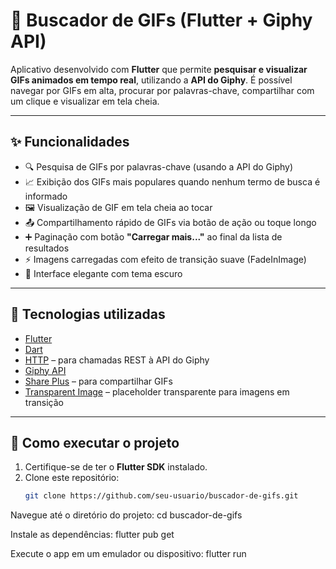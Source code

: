 # 🎉 Buscador de GIFs (Flutter + Giphy API)

Aplicativo desenvolvido com **Flutter** que permite **pesquisar e visualizar GIFs animados em tempo real**, utilizando a **API do Giphy**. É possível navegar por GIFs em alta, procurar por palavras-chave, compartilhar com um clique e visualizar em tela cheia.

---

## ✨ Funcionalidades

- 🔍 Pesquisa de GIFs por palavras-chave (usando a API do Giphy)
- 📈 Exibição dos GIFs mais populares quando nenhum termo de busca é informado
- 🖼️ Visualização de GIF em tela cheia ao tocar
- 📤 Compartilhamento rápido de GIFs via botão de ação ou toque longo
- ➕ Paginação com botão **"Carregar mais..."** ao final da lista de resultados
- ⚡ Imagens carregadas com efeito de transição suave (FadeInImage)
- 🎨 Interface elegante com tema escuro

---

## 🧱 Tecnologias utilizadas

- [Flutter](https://flutter.dev/)
- [Dart](https://dart.dev/)
- [HTTP](https://pub.dev/packages/http) – para chamadas REST à API do Giphy
- [Giphy API](https://developers.giphy.com/)
- [Share Plus](https://pub.dev/packages/share_plus) – para compartilhar GIFs
- [Transparent Image](https://pub.dev/packages/transparent_image) – placeholder transparente para imagens em transição

---

## 🚀 Como executar o projeto

1. Certifique-se de ter o **Flutter SDK** instalado.
2. Clone este repositório:
   ```bash
   git clone https://github.com/seu-usuario/buscador-de-gifs.git

Navegue até o diretório do projeto:
cd buscador-de-gifs

Instale as dependências:
flutter pub get

Execute o app em um emulador ou dispositivo:
flutter run
